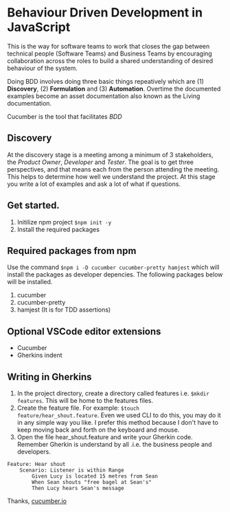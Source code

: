 # Behaviour Driven Development in JavaScript
This is the way for software teams to work that closes the gap between technical people (Software Teams) and Business Teams by encouraging collaboration across the roles to build a shared understanding of desired behaviour of the system.

Doing BDD involves doing three basic things repeatively which are (1) **Discovery**, (2) **Formulation** and (3) **Automation**. Overtime the documented examples become an asset documentation also known as the Living documentation.

Cucumber is the tool that facilitates *BDD*

## Discovery

At the discovery stage is a meeting among a minimum of 3 stakeholders, the *Product Owner*, *Developer* and *Tester*. The goal is to get three perspectives, and that means each from the person attending the meeting.
This helps to determine how well we understand the project. At this stage you write a lot of examples and ask a lot of what if questions.

## Get started.

1. Initilize npm project `$npm init -y`
2. Install the required packages

## Required packages from npm

Use the command `$npm i -D cucumber cucumber-pretty hamjest` which will install the packages as developer depencies. The following packages below will be installed.

1. cucumber 
2. cucumber-pretty 
3. hamjest (It is for TDD assertions)

## Optional VSCode editor extensions

- Cucumber 
- Gherkins indent

## Writing in Gherkins

1. In the project directory, create a directory called features i.e. `$mkdir features`. This will be home to the features files.
2. Create the feature file. For example: `$touch feature/hear_shout.feature`. Even we used CLI to do this, you may do it in any simple way you like. I prefer this method because I don't have to keep moving back and forth on the keyboard and mouse.
3. Open the file hear_shout.feature and write your Gherkin code. Remember Gherkin is understand by all .i.e. the business people and developers.

```
Feature: Hear shout
    Scenario: Listener is within Range
        Given Lucy is located 15 metres from Sean
        When Sean shouts "free bagel at Sean's"
        Then Lucy hears Sean's message
```

Thanks,
[cucumber.io](https://cucumber.io/courses/collection)